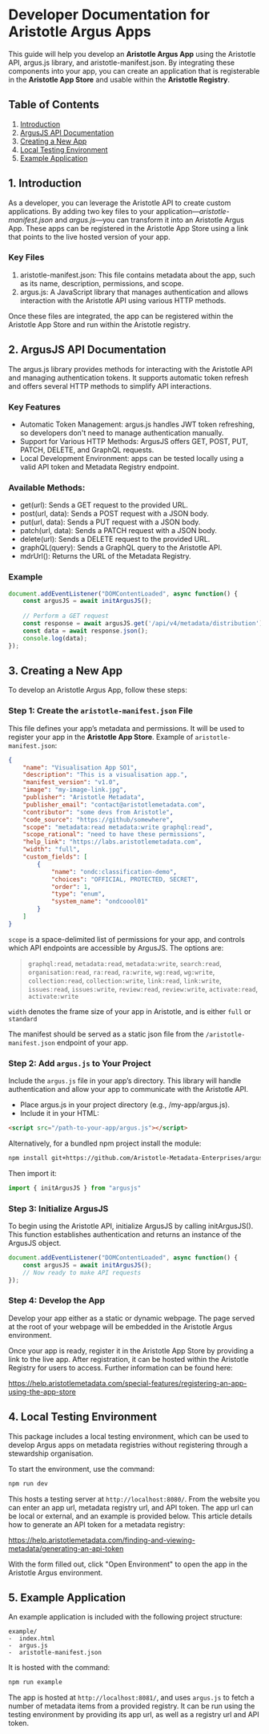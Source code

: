 # Developer Documentation for Aristotle Argus Apps
This guide will help you develop an **Aristotle Argus App** using the Aristotle API, argus.js library, and aristotle-manifest.json. By integrating these components into your app, you can create an application that is registerable in the **Aristotle App Store** and usable within the **Aristotle Registry**.

## Table of Contents

1. [Introduction](#1-introduction)
2. [ArgusJS API Documentation](#2-argusjs-api-documentation)
3. [Creating a New App](#3-creating-a-new-app)
4. [Local Testing Environment](#4-local-testing-environment)
5. [Example Application](#5-example-application)

## 1. Introduction

As a developer, you can leverage the Aristotle API to create custom applications. By adding two key files to your application—*aristotle-manifest.json* and *argus.js*—you can transform it into an Aristotle Argus App. These apps can be registered in the Aristotle App Store using a link that points to the live hosted version of your app.

### Key Files

1. aristotle-manifest.json: This file contains metadata about the app, such as its name, description, permissions, and scope.
2. argus.js: A JavaScript library that manages authentication and allows interaction with the Aristotle API using various HTTP methods.

Once these files are integrated, the app can be registered within the Aristotle App Store and run within the Aristotle registry.

## 2. ArgusJS API Documentation

The argus.js library provides methods for interacting with the Aristotle API and managing authentication tokens. It supports automatic token refresh and offers several HTTP methods to simplify API interactions.

### Key Features

* Automatic Token Management: argus.js handles JWT token refreshing, so developers don't need to manage authentication manually.
* Support for Various HTTP Methods: ArgusJS offers GET, POST, PUT, PATCH, DELETE, and GraphQL requests.
* Local Development Environment: apps can be tested locally using a valid API token and Metadata Registry endpoint.

### Available Methods:

* get(url): Sends a GET request to the provided URL.
* post(url, data): Sends a POST request with a JSON body.
* put(url, data): Sends a PUT request with a JSON body.
* patch(url, data): Sends a PATCH request with a JSON body.
* delete(url): Sends a DELETE request to the provided URL.
* graphQL(query): Sends a GraphQL query to the Aristotle API.
* mdrUrl(): Returns the URL of the Metadata Registry.

### Example
```javascript
document.addEventListener("DOMContentLoaded", async function() {
    const argusJS = await initArgusJS();
    
    // Perform a GET request
    const response = await argusJS.get('/api/v4/metadata/distribution');
    const data = await response.json();
    console.log(data);
});
```

## 3. Creating a New App
To develop an Aristotle Argus App, follow these steps:

### Step 1: Create the `aristotle-manifest.json` File
This file defines your app’s metadata and permissions. It will be used to register your app in the **Aristotle App Store**.
Example of `aristotle-manifest.json`:
```json
{
    "name": "Visualisation App SO1",
    "description": "This is a visualisation app.",
    "manifest_version": "v1.0",
    "image": "my-image-link.jpg",
    "publisher": "Aristotle Metadata",
    "publisher_email": "contact@aristotlemetadata.com",
    "contributor": "some devs from Aristotle",
    "code_source": "https://github/somewhere",
    "scope": "metadata:read metadata:write graphql:read",
    "scope_rational": "need to have these permissions",
    "help_link": "https://labs.aristotlemetadata.com",
    "width": "full",
    "custom_fields": [
        {
            "name": "ondc:classification-demo",
            "choices": "OFFICIAL, PROTECTED, SECRET",
            "order": 1,
            "type": "enum",
            "system_name": "ondcoool01"
        }
    ]
}
```

`scope` is a space-delimited list of permissions for your app, and controls which API endpoints are accessible by ArgusJS. The options are:
> `graphql:read`, `metadata:read`, `metadata:write`, `search:read`, `organisation:read`, `ra:read`, `ra:write`, `wg:read`, `wg:write`, `collection:read`, `collection:write`, `link:read`, `link:write`, `issues:read`, `issues:write`, `review:read`, `review:write`, `activate:read`, `activate:write`

`width` denotes the frame size of your app in Aristotle, and is either `full` or `standard`

The manifest should be served as a static json file from the `/aristotle-manifest.json` endpoint of your app.

### Step 2: Add `argus.js` to Your Project

Include the `argus.js` file in your app’s directory. This library will handle authentication and allow your app to communicate with the Aristotle API.

* Place argus.js in your project directory (e.g., /my-app/argus.js).
* Include it in your HTML:

```html
<script src="/path-to-your-app/argus.js"></script>
```

Alternatively, for a bundled npm project install the module:

```bash
npm install git+https://github.com/Aristotle-Metadata-Enterprises/argusjs.git
```

Then import it:

```javascript
import { initArgusJS } from "argusjs"
```


### Step 3: Initialize ArgusJS

To begin using the Aristotle API, initialize ArgusJS by calling initArgusJS(). This function establishes authentication and returns an instance of the ArgusJS object.

```javascript
document.addEventListener("DOMContentLoaded", async function() {
    const argusJS = await initArgusJS();
    // Now ready to make API requests
});

```
### Step 4: Develop the App

Develop your app either as a static or dynamic webpage. The page served at the root of your webpage will be embedded in the Aristotle Argus environment.

Once your app is ready, register it in the Aristotle App Store by providing a link to the live app. After registration, it can be hosted within the Aristotle Registry for users to access. Further information can be found here:

https://help.aristotlemetadata.com/special-features/registering-an-app-using-the-app-store

## 4. Local Testing Environment

This package includes a local testing environment, which can be used to develop Argus apps on metadata registries without registering through a stewardship organisation.

To start the environment, use the command:

```bash
npm run dev
```

This hosts a testing server at `http://localhost:8080/`. From the website you can enter an app url, metadata registry url, and API token. The app url can be local or external, and an example is provided below. This article details how to generate an API token for a metadata registry:

https://help.aristotlemetadata.com/finding-and-viewing-metadata/generating-an-api-token

With the form filled out, click "Open Environment" to open the app in the Aristotle Argus environment.

## 5. Example Application

An example application is included with the following project structure:
```
example/
-  index.html
-  argus.js
-  aristotle-manifest.json
```

It is hosted with the command:

```bash
npm run example
```

The app is hosted at `http://localhost:8081/`, and uses `argus.js` to fetch a number of metadata items from a provided registry. It can be run using the testing environment by providing its app url, as well as a registry url and API token.
